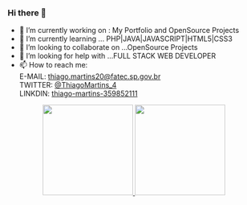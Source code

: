 ### Hi there 👋

- 🔭 I’m currently working on : My Portfolio and OpenSource Projects
- 🌱 I’m currently learning ... PHP|JAVA|JAVASCRIPT|HTML5|CSS3
- 👯 I’m looking to collaborate on ...OpenSource Projects
- 🤔 I’m looking for help with ...FULL STACK WEB DEVELOPER
- 📫 How to reach me:<br> 
    E-MAIL: thiago.martins20@fatec.sp.gov.br<br>
    TWITTER: <a href="https://twitter.com/ThiagoMartins_4" target="_blank">@ThiagoMartins_4</a><br>
    LINKDIN: <a href="https://www.linkedin.com/in/thiago-martins-359852111/">thiago-martins-359852111</a><br>
<div align="center">
  <a href="https://github.com/Thiago2436">
  <img height="180em" src="https://github-readme-stats.vercel.app/api?username=Thiago2436&show_icons=true&theme=dark&include_all_commits=true&count_private=true"/>
  <img height="180em" src="https://github-readme-stats.vercel.app/api/top-langs/?username=Thiago2436&layout=compact&langs_count=7&theme=dark"/>
</div>

